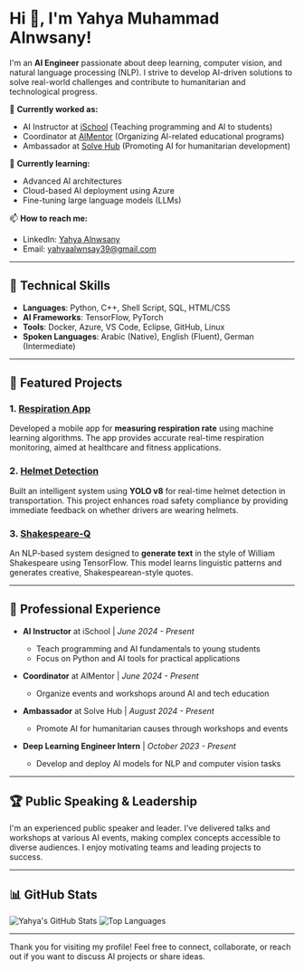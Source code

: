 # Hi 👋, I'm Yahya Muhammad Alnwsany!

I'm an **AI Engineer** passionate about deep learning, computer vision, and natural language processing (NLP). I strive to develop AI-driven solutions to solve real-world challenges and contribute to humanitarian and technological progress.

🔭 **Currently worked as:**
- AI Instructor at [iSchool](https://ischool.com) (Teaching programming and AI to students)
- Coordinator at [AlMentor](https://almentor.com) (Organizing AI-related educational programs)
- Ambassador at [Solve Hub](https://solvehub.com) (Promoting AI for humanitarian development)

🌱 **Currently learning:**
- Advanced AI architectures
- Cloud-based AI deployment using Azure
- Fine-tuning large language models (LLMs)

📫 **How to reach me:**
- LinkedIn: [Yahya Alnwsany](https://www.linkedin.com/in/yahya-alnwsany-8b8206238/)
- Email: [yahyaalwnsay39@gmail.com](mailto:yahyaalwnsay39@gmail.com)

---

## 🚀 **Technical Skills**
- **Languages**: Python, C++, Shell Script, SQL, HTML/CSS
- **AI Frameworks**: TensorFlow, PyTorch
- **Tools**: Docker, Azure, VS Code, Eclipse, GitHub, Linux
- **Spoken Languages**: Arabic (Native), English (Fluent), German (Intermediate)

---

## 🌟 **Featured Projects**
### 1. [Respiration App](https://github.com/NightPrinceY/Respiration-App)
Developed a mobile app for **measuring respiration rate** using machine learning algorithms. The app provides accurate real-time respiration monitoring, aimed at healthcare and fitness applications.

### 2. [Helmet Detection](https://github.com/NightPrinceY/Helmet-V8)
Built an intelligent system using **YOLO v8** for real-time helmet detection in transportation. This project enhances road safety compliance by providing immediate feedback on whether drivers are wearing helmets.

### 3. [Shakespeare-Q](https://github.com/NightPrinceY/ShakespeareQ-Generator)
An NLP-based system designed to **generate text** in the style of William Shakespeare using TensorFlow. This model learns linguistic patterns and generates creative, Shakespearean-style quotes.

---

## 💼 **Professional Experience**
- **AI Instructor** at iSchool | *June 2024 - Present*
  - Teach programming and AI fundamentals to young students
  - Focus on Python and AI tools for practical applications

- **Coordinator** at AlMentor | *June 2024 - Present*
  - Organize events and workshops around AI and tech education

- **Ambassador** at Solve Hub | *August 2024 - Present*
  - Promote AI for humanitarian causes through workshops and events

- **Deep Learning Engineer Intern** | *October 2023 - Present*
  - Develop and deploy AI models for NLP and computer vision tasks

---

## 🏆 **Public Speaking & Leadership**
I'm an experienced public speaker and leader. I've delivered talks and workshops at various AI events, making complex concepts accessible to diverse audiences. I enjoy motivating teams and leading projects to success.

---

## 📊 **GitHub Stats**
![Yahya's GitHub Stats](https://github-readme-stats.vercel.app/api?username=NightPrinceY&show_icons=true&theme=radical)
![Top Languages](https://github-readme-stats.vercel.app/api/top-langs/?username=NightPrinceY&layout=compact&theme=radical)


---

Thank you for visiting my profile! Feel free to connect, collaborate, or reach out if you want to discuss AI projects or share ideas.
